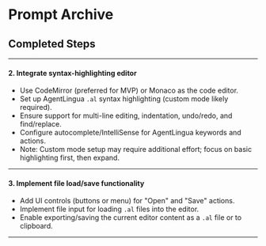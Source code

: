# Prompt Archive

## Completed Steps

---

#### 2. Integrate syntax-highlighting editor

* Use CodeMirror (preferred for MVP) or Monaco as the code editor.
* Set up AgentLingua `.al` syntax highlighting (custom mode likely required).
* Ensure support for multi-line editing, indentation, undo/redo, and find/replace.
* Configure autocomplete/IntelliSense for AgentLingua keywords and actions.
* Note: Custom mode setup may require additional effort; focus on basic highlighting first, then expand.

---

#### 3. Implement file load/save functionality

* Add UI controls (buttons or menu) for "Open" and "Save" actions.
* Implement file input for loading `.al` files into the editor.
* Enable exporting/saving the current editor content as a `.al` file or to clipboard.

---
